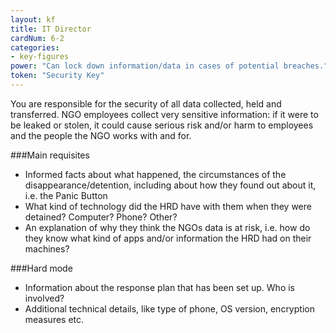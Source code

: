 ```yaml
---
layout: kf
title: IT Director
cardNum: 6-2
categories:
- key-figures
power: "Can lock down information/data in cases of potential breaches."
token: "Security Key"
---
```

You are responsible for the security of all data collected, held and transferred. NGO employees collect very sensitive information: if it were to be leaked or stolen, it could cause serious risk and/or harm to employees and the people the NGO works with and for.

###Main requisites
- Informed facts about what happened, the circumstances of the disappearance/detention, including about how they found out about it, i.e. the Panic Button
- What kind of technology did the HRD have with them when they were detained? Computer? Phone? Other?
- An explanation of why they think the NGOs data is at risk, i.e. how do they know what kind of apps and/or information the HRD had on their machines?

###Hard mode
- Information about the response plan that has been set up. Who is involved?
- Additional technical details, like type of phone, OS version, encryption measures etc.
